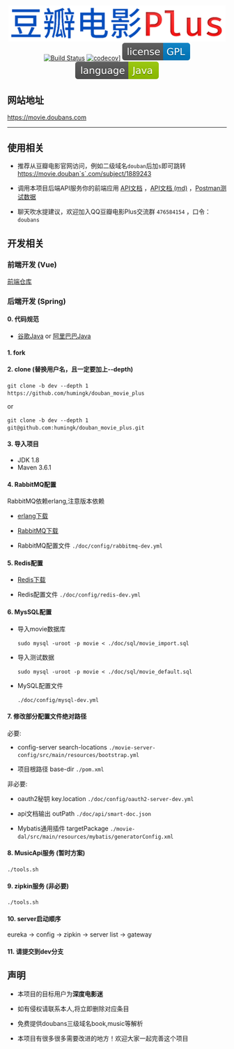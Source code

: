 <div align="center">
<img src="./doc/image/logo.png" style="max-width: 500px;"/>
</div>
<div align="center">
<a target="_blank" href="https://travis-ci.org/humingk/douban_movie_plus"><img src="https://travis-ci.org/humingk/douban_movie_plus.svg?branch=master" alt="Build Status"></a>
<a target="_blank" href="https://codecov.io/gh/humingk/douban_movie_plus"><img src="https://codecov.io/gh/humingk/douban_movie_plus/branch/master/graph/badge.svg" alt="codecov]"></a>
<a><img src="./doc/image/license-GPL-blue.svg"></a>
<a><img src="./doc/image/language-Java-green.svg"></a>
</div>

## 网站地址

<a target="_blank" href="https://movie.doubans.com">https://movie.doubans.com</a>

---

## 使用相关

- 推荐从豆瓣电影官网访问，例如二级域名`douban`后加`s`即可跳转 <a target="_blank" href="https://movie.doubans.com/subject/1889243">https://movie.douban`s`.com/subject/1889243</a>


- 调用本项目后端API服务你的前端应用 <a target="_blank" href="https://movie.doubans.com/api">API文档</a> ，<a target="_blank" href="./doc/api/AllInOne.md">API文档 (md)</a> ，<a target="_blank" href="./doc/api/postman.json">Postman测试数据</a>


- 聊天吹水提建议，欢迎加入QQ豆瓣电影Plus交流群 `476584154` ，口令：`doubans`

## 开发相关

### 前端开发 (Vue)

<a target="_blank" href="https://github.com/humingk/douban_movie_vue">前端仓库</a>

### 后端开发 (Spring)

#### 0. 代码规范

- [谷歌Java](https://github.com/google/google-java-format) or [阿里巴巴Java](https://github.com/alibaba/p3c)

#### 1. fork

#### 2. clone (替换用户名，且一定要加上--depth)

`git clone -b dev --depth 1 https://github.com/humingk/douban_movie_plus`

or

`git clone -b dev --depth 1 git@github.com:humingk/douban_movie_plus.git`

#### 3. 导入项目

- JDK 1.8
- Maven 3.6.1

#### 4. RabbitMQ配置

RabbitMQ依赖erlang,注意版本依赖

- [erlang下载](https://www.erlang.org/downloads)

- [RabbitMQ下载](https://github.com/rabbitmq/rabbitmq-server/releases)

- RabbitMQ配置文件 `./doc/config/rabbitmq-dev.yml`


#### 5. Redis配置

- [Redis下载](https://redis.io/download)

- Redis配置文件 `./doc/config/redis-dev.yml`

#### 6. MysSQL配置

- 导入movie数据库

    `sudo mysql -uroot -p movie < ./doc/sql/movie_import.sql`

- 导入测试数据

    `sudo mysql -uroot -p movie < ./doc/sql/movie_default.sql`

- MySQL配置文件 

    `./doc/config/mysql-dev.yml`

#### 7. 修改部分配置文件绝对路径

必要:

- config-server search-locations `./movie-server-config/src/main/resources/bootstrap.yml`

- 项目根路径 base-dir `./pom.xml`

非必要:

- oauth2秘钥 key.location `./doc/config/oauth2-server-dev.yml`

- api文档输出 outPath `./doc/api/smart-doc.json`

- Mybatis通用插件 targetPackage `./movie-dal/src/main/resources/mybatis/generatorConfig.xml`

#### 8. MusicApi服务 (**暂时方案**)

`./tools.sh`

#### 9. zipkin服务 (**非必要**)

`./tools.sh`

#### 10. server启动顺序

eureka -> config -> zipkin -> server list -> gateway

#### 11. 请提交到**dev**分支

## 声明

- 本项目的目标用户为**深度电影迷**

- 如有侵权请联系本人,将立即删除对应条目

- 免费提供doubans三级域名book,music等解析

- 本项目有很多很多需要改进的地方！欢迎大家一起完善这个项目
